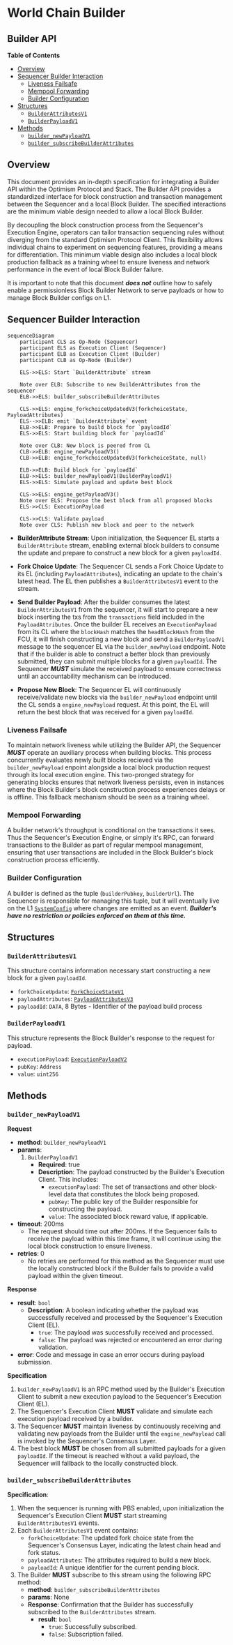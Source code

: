 # World Chain Builder

## Builder API

<!-- START doctoc generated TOC please keep comment here to allow auto update -->
<!-- DON'T EDIT THIS SECTION, INSTEAD RE-RUN doctoc TO UPDATE -->

**Table of Contents**

- [Overview](#overview)
- [Sequencer Builder Interaction](#sequencer-builder-interaction)
  - [Liveness Failsafe](#liveness-failsafe)
  - [Mempool Forwarding](#mempool-forwarding)
  - [Builder Configuration](#builder-configuration)
- [Structures](#structures)
  - [`BuilderAttributesV1`](#builderattributesv1)
  - [`BuilderPayloadV1`](#builderpayloadv1)
- [Methods](#methods)
  - [`builder_newPayloadV1`](#builder_newpayloadV1)
  - [`builder_subscribeBuilderAttributes`](#builder_subscribebuilderattributes)

<!-- END doctoc generated TOC please keep comment here to allow auto update -->

## Overview

This document provides an in-depth specification for integrating a Builder API within the Optimism Protocol
and Stack. The Builder API provides a standardized interface for block construction and transaction management
between the Sequencer and a local Block Builder. The specified interactions are the minimum viable design
needed to allow a local Block Builder.

By decoupling the block construction process from the Sequencer's Execution Engine, operators can tailor transaction
sequencing rules without diverging from the standard Optimism Protocol Client. This flexibility allows individual chains
to experiment on sequencing features, providing a means for differentiation. This minimum viable design also includes
a local block production fallback as a training wheel to ensure liveness and network performance in the event of
local Block Builder failure.

It is important to note that this document **_does not_** outline how to safely enable a permissionless
Block Builder Network to serve payloads or how to manage Block Builder configs on L1.

## Sequencer Builder Interaction

```mermaid
sequenceDiagram
    participant CLS as Op-Node (Sequencer)
    participant ELS as Execution Client (Sequencer)
    participant ELB as Execution Client (Builder)
    participant CLB as Op-Node (Builder)

    ELS->>ELS: Start `BuilderAttribute` stream

    Note over ELB: Subscribe to new BuilderAttributes from the sequencer
    ELB->>ELS: builder_subscribeBuilderAttributes

    CLS->>ELS: engine_forkchoiceUpdatedV3(forkchoiceState, PayloadAttributes)
    ELS-->>ELB: emit `BuilderAttribute` event
    ELB->>ELB: Prepare to build block for `payloadId`
    ELS->>ELS: Start building block for `payloadId`

    Note over CLB: New block is peered from CL
    CLB->>ELB: engine_newPayloadV3()
    CLB->>ELB: engine_forkchoiceUpdatedV3(forkchoiceState, null)

    ELB->>ELB: Build block for `payloadId`
    ELB->>ELS: builder_newPayloadV1(BuilderPayloadV1)
    ELS->>ELS: Simulate payload and update best block

    CLS->>ELS: engine_getPayloadV3()
    Note over ELS: Propose the best block from all proposed blocks
    ELS->>CLS: ExecutionPayload

    CLS->>CLS: Validate payload
    Note over CLS: Publish new block and peer to the network
```

- **BuilderAttribute Stream**: Upon initialization, the Sequencer EL starts a `BuilderAttribute` stream, enabling external block builders to consume the update and prepare to construct a new block for a given `payloadId`.

- **Fork Choice Update**: The Sequencer CL sends a Fork Choice Update to its EL (including `PayloadAttributes`), indicating an update to the chain's latest head. The EL then publishes a `BuilderAttributesV1` event to the stream.

- **Send Builder Payload**: After the builder consumes the latest `BuilderAttributesV1` from the sequencer, it will start to prepare a new block inserting the txs from the `transactions` field included in the `PayloadAttributes`. Once the builder EL receives an `ExecutionPayload` from its CL where the `blockHash` matches the `headBlockHash` from the FCU, it will finish constructing a new block and send a `BuilderPayloadV1` message to the sequencer EL via the `builder_newPayload` endpoint. Note that if the builder is able to construct a better block than previously submitted, they can submit multiple blocks for a given `payloadId`. The Sequencer **_MUST_** simulate the received payload to ensure correctness until an accountability mechanism can be introduced.

- **Propose New Block**: The Sequencer EL will continuously receive/validate new blocks via the `builder_newPayload` endpoint until the CL sends a `engine_newPayload` request. At this point, the EL will return the best block that was received for a given `payloadId`.

### Liveness Failsafe

To maintain network liveness while utilizing the Builder API, the Sequencer **_MUST_** operate an auxiliary process when building blocks. This process concurrently evaluates newly built blocks recieved via the `builder_newPayload` enpoint alongside a local block production request through its local execution engine. This two-pronged strategy for generating blocks ensures that network liveness persists, even in instances where the Block Builder's block construction process experiences delays or is offline. This fallback mechanism should be seen as a training wheel.

### Mempool Forwarding

A builder network's throughput is conditional on the transactions it sees. Thus the Sequencer's Execution Engine, or simply it's RPC, can forward transactions to the Builder as part of regular mempool management, ensuring that user transactions are included in the Block Builder's block construction process efficiently.

### Builder Configuration

A builder is defined as the tuple (`builderPubkey`, `builderUrl`). The Sequencer is responsible for managing this tuple, but it will eventually live on the L1 [`SystemConfig`](https://github.com/ethereum-optimism/specs/blob/main/specs/protocol/system-config.md)
where changes are emitted as an event. **_Builder's have no restriction or policies enforced on them at this time._**

## Structures

### `BuilderAttributesV1`

This structure contains information necessary start constructing a new block for a given `payloadId`.

- `forkChoiceUpdate`: [`ForkChoiceStateV1`](https://specs.optimism.io/protocol/exec-engine.html#engine_forkchoiceupdatedv3)
- `payloadAttributes`: [`PayloadAttributesV3`](https://specs.optimism.io/protocol/exec-engine.html#extended-payloadattributesv3)
- `payloadId`: `DATA`, 8 Bytes - Identifier of the payload build process

### `BuilderPayloadV1`

This structure represents the Block Builder's response to the request for payload.

- `executionPayload`: [`ExecutionPayloadV2`](https://github.com/ethereum/execution-apis/blob/main/src/engine/shanghai.md#executionpayloadv2)
- `pubKey`: `Address`
- `value`: `uint256`

## Methods

### `builder_newPayloadV1`

**Request**

- **method**: `builder_newPayloadV1`
- **params**:
  1. `BuilderPayloadV1`
     - **Required**: true
     - **Description**: The payload constructed by the Builder's Execution Client. This includes:
       - `executionPayload`: The set of transactions and other block-level data that constitutes the block being proposed.
       - `pubKey`: The public key of the Builder responsible for constructing the payload.
       - `value`: The associated block reward value, if applicable.
- **timeout**: 200ms
  - The request should time out after 200ms. If the Sequencer fails to receive the payload within this time frame, it will continue using the local block construction to ensure liveness.
- **retries**: 0
  - No retries are performed for this method as the Sequencer must use the locally constructed block if the Builder fails to provide a valid payload within the given timeout.

**Response**

- **result**: `bool`
  - **Description**: A boolean indicating whether the payload was successfully received and processed by the Sequencer's Execution Client (EL).
    - `true`: The payload was successfully received and processed.
    - `false`: The payload was rejected or encountered an error during validation.
- **error**: Code and message in case an error occurs during payload submission.

**Specification**

1. `builder_newPayloadV1` is an RPC method used by the Builder's Execution Client to submit a new execution payload to the Sequencer's Execution Client (EL).
2. The Sequencer's Execution Client **MUST** validate and simulate each execution payload received by a builder.
3. The Sequencer **MUST** maintain liveness by continuously receiving and validating new payloads from the Builder until the `engine_newPayload` call is invoked by the Sequencer's Consensus Layer.
4. The best block **MUST** be chosen from all submitted payloads for a given `payloadId`. If the timeout is reached without a valid payload, the Sequencer will fallback to the locally constructed block.

### `builder_subscribeBuilderAttributes`

**Specification**:

1. When the sequencer is running with PBS enabled, upon initialization the Sequencer's Execution Client **MUST** start streaming `BuilderAttributesV1` events.
2. Each `BuilderAttributesV1` event contains:
   - `forkChoiceUpdate`: The updated fork choice state from the Sequencer's Consensus Layer, indicating the latest chain head and fork status.
   - `payloadAttributes`: The attributes required to build a new block.
   - `payloadId`: A unique identifier for the current pending block.
3. The Builder **MUST** subscribe to this stream using the following RPC method:
   - **method**: `builder_subscribeBuilderAttributes`
   - **params**: None
   - **Response**: Confirmation that the Builder has successfully subscribed to the `BuilderAttributes` stream.
     - **result**: `bool`
       - `true`: Successfully subscribed.
       - `false`: Subscription failed.
